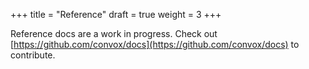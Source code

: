 +++
title = "Reference"
draft = true
weight = 3
+++

Reference docs are a work in progress. Check out [https://github.com/convox/docs](https://github.com/convox/docs) to contribute.